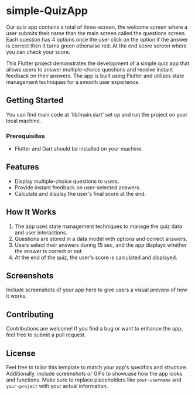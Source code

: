 # simple-QuizApp
Our quiz app contains a total of three-screen, the welcome screen where a user submits their name than the main screen called the questions screen. 
Each question has 4 options once the user click on the option if the answer is correct then it turns green otherwise red. 
At the end score screen where you can check your score.

This Flutter project demonstrates the development of a simple quiz app that allows users to answer multiple-choice questions and receive instant feedback on their answers. 
The app is built using Flutter and utilizes state management techniques for a smooth user experience.

## Getting Started
You can find main code at 'lib/main.dart' set up and run the project on your local machine.

### Prerequisites
- Flutter and Dart should be installed on your machine.

## Features
- Display multiple-choice questions to users.
- Provide instant feedback on user-selected answers.
- Calculate and display the user's final score at the end.

## How It Works
1. The app uses state management techniques to manage the quiz data and user interactions.
2. Questions are stored in a data model with options and correct answers.
3. Users select their answers during 15 sec, and the app displays whether the answer is correct or not.
4. At the end of the quiz, the user's score is calculated and displayed.

## Screenshots
Include screenshots of your app here to give users a visual preview of how it works.

## Contributing
Contributions are welcome! If you find a bug or want to enhance the app, feel free to submit a pull request.

## License
Feel free to tailor this template to match your app's specifics and structure.
Additionally, include screenshots or GIFs to showcase how the app looks and functions.
Make sure to replace placeholders like `your-username` and `your-project` with your actual information.
